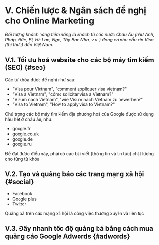 # V. Chiến lược & Ngân sách đề nghị cho Online Marketing

_Đối tượng khách hàng tiềm năng là khách từ các nước Châu Âu (như Anh, Pháp, Đức, Bỉ, Hà Lan, Nga, Tây Ban Nha, v.v..) đang có nhu cầu xin Visa (thị thực) đến Việt Nam._

## V.1. Tối ưu hoá website cho các bộ máy tìm kiếm (SEO) {#seo}

Các từ khóa được đề nghị như sau:

* "Visa pour Vietnam", "comment appliquer visa vietnam?"
* "Visa a Vietnam", "cómo solicitar visa a Vietnam?"
* "Visum nach Vietnam", "wie Visum nach Vietnam zu bewerben?"
* "Visa to Vietnam", "How to apply visa to Vietnam?"

Chú trọng các bộ máy tìm kiếm địa phương hoá của Google được sử dụng hầu hết ở châu âu, như:

* google.fr
* google.co.uk
* google.de
* google.ru

Để đạt được điều này, phải có các bài viết (thông tin và tin tức) chất lượng cho từng từ khóa.

## V.2. Tạo và quảng báo các trang mạng xã hội {#social}

* Facebook
* Google plus
* Twitter

Quảng bá trên các mạng xã hội là công việc thường xuyên và liên tục

## V.3. Đẩy nhanh tốc độ quảng bá bằng cách mua quảng cáo Google Adwords {#adwords}
